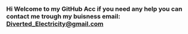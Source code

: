 
### Hi Welcome to my GitHub Acc if you need any help you can contact me trough my buisness email: Diverted_Electricity@gmail.com
